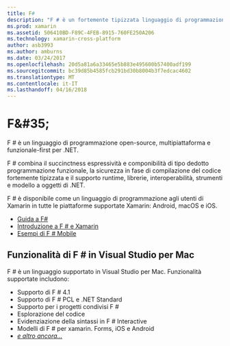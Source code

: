 ```yaml
---
title: F#
description: "F # è un fortemente tipizzata linguaggio di programmazione funzionale progettato per l'esecuzione su .NET"
ms.prod: xamarin
ms.assetid: 506410BD-F89C-4FEB-8915-760FE250A206
ms.technology: xamarin-cross-platform
author: asb3993
ms.author: amburns
ms.date: 03/24/2017
ms.openlocfilehash: 20d5a81a6a33465e5b883e495600b57400adf199
ms.sourcegitcommit: bc39d85b4585fcb291bd30b8004b3f7edcac4602
ms.translationtype: MT
ms.contentlocale: it-IT
ms.lasthandoff: 04/16/2018
---
```

# <a name="f35"></a>F&AMP;#35;

F # è un linguaggio di programmazione open-source, multipiattaforma e funzionale-first per .NET.

F # combina il succinctness espressività e componibilità di tipo dedotto programmazione funzionale, la sicurezza in fase di compilazione del codice fortemente tipizzata e il supporto runtime, librerie, interoperabilità, strumenti e modello a oggetti di .NET.

F # è disponibile come un linguaggio di programmazione agli utenti di Xamarin in tutte le piattaforme supportate Xamarin: Android, macOS e iOS.

- [Guida a F#](https://docs.microsoft.com/dotnet/fsharp/)
- [Introduzione a F # e Xamarin](overview.md)
- [Esempi di F # Mobile](samples.md)

## <a name="f-features-in-visual-studio-for-mac"></a>Funzionalità di F # in Visual Studio per Mac

F # è un linguaggio supportato in Visual Studio per Mac. Funzionalità supportate includono:

- Supporto di F # 4.1
- Supporto di F # PCL e .NET Standard
- Supporto per i progetti condivisi F #
- Esplorazione del codice
- Evidenziazione della sintassi in F # Interactive
- Modelli di F # per xamarin. Forms, iOS e Android
- [*e altro ancora...*](https://developer.xamarin.com/releases/studio/xamarin.studio_6.0/xamarin.studio_6.0/#F_Enhancements)
